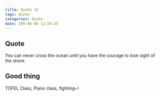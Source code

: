 ```yaml
---
title: Quote 14
tags: Quote
categories: Quote
date: 209-06-08 12:54:35
---
```


## Quote

You can never cross the ocean until you have the courage to lose sight of the shore.

## Good thing

TOFEL Class, Piano class, fighting~!
